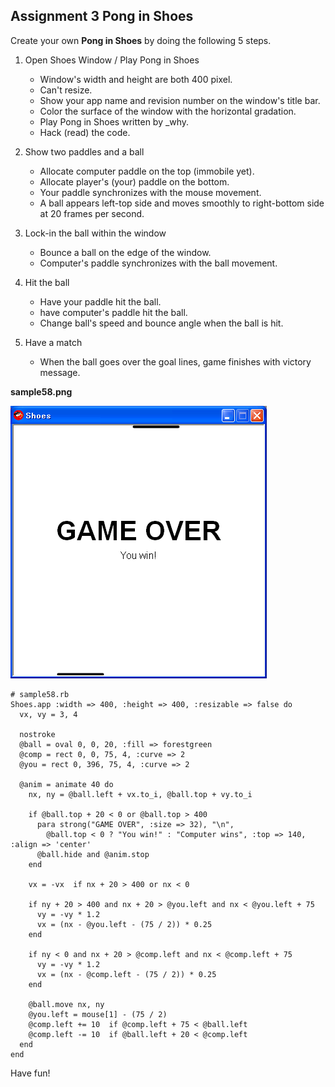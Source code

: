 Assignment 3 Pong in Shoes
--------------------------

Create your own **Pong in Shoes** by doing the following 5 steps.

1. Open Shoes Window / Play Pong in Shoes
	+ Window's width and height are both 400 pixel.
	+ Can't resize.
	+ Show your app name and revision number on the window's title bar.
	+ Color the surface of the window with the horizontal gradation.
	+ Play Pong in Shoes written by \_why.
	+ Hack (read) the code.

2. Show two paddles and a ball
	+ Allocate computer paddle on the top (immobile yet).
	+ Allocate player's (your) paddle on the bottom.
	+ Your paddle synchronizes with the mouse movement.
	+ A ball appears left-top side and moves smoothly to right-bottom side at 20 frames per second.

3. Lock-in the ball within the window
	+ Bounce a ball on the edge of the window.
	+ Computer's paddle synchronizes with the ball movement.

4. Hit the ball
	+ Have your paddle hit the ball.
	+ have computer's paddle hit the ball.
	+ Change ball's speed and bounce angle when the ball is hit.

5. Have a match
	+ When the ball goes over the goal lines, game finishes with victory message.

**sample58.png**

![sample58.png](http://github.com/ashbb/shoes_tutorial_html/raw/master/images/sample58.png)

	# sample58.rb
	Shoes.app :width => 400, :height => 400, :resizable => false do
	  vx, vy = 3, 4
	  
	  nostroke
	  @ball = oval 0, 0, 20, :fill => forestgreen
	  @comp = rect 0, 0, 75, 4, :curve => 2
	  @you = rect 0, 396, 75, 4, :curve => 2
	 
	  @anim = animate 40 do
	    nx, ny = @ball.left + vx.to_i, @ball.top + vy.to_i
	    
	    if @ball.top + 20 < 0 or @ball.top > 400
	      para strong("GAME OVER", :size => 32), "\n",
	        @ball.top < 0 ? "You win!" : "Computer wins", :top => 140, :align => 'center'
	      @ball.hide and @anim.stop
	    end
	     
	    vx = -vx  if nx + 20 > 400 or nx < 0
	    
	    if ny + 20 > 400 and nx + 20 > @you.left and nx < @you.left + 75
	      vy = -vy * 1.2
	      vx = (nx - @you.left - (75 / 2)) * 0.25
	    end
	    
	    if ny < 0 and nx + 20 > @comp.left and nx < @comp.left + 75
	      vy = -vy * 1.2
	      vx = (nx - @comp.left - (75 / 2)) * 0.25
	    end
	    
	    @ball.move nx, ny
	    @you.left = mouse[1] - (75 / 2)
	    @comp.left += 10  if @comp.left + 75 < @ball.left
	    @comp.left -= 10  if @ball.left + 20 < @comp.left
	  end
	end


Have fun!



